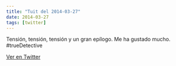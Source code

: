 ```yaml
---
title: "Tuit del 2014-03-27"
date: 2014-03-27
tags: [twitter]
---
```


Tensión, tensión, tensión y un gran epílogo. Me ha gustado mucho. #trueDetective



[Ver en Twitter](https://twitter.com/i/web/status/448978237637816320)
